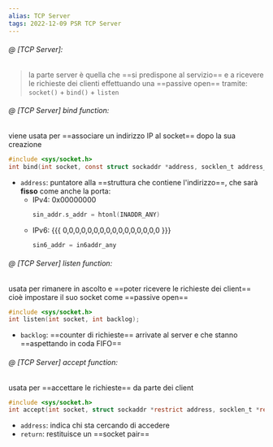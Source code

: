 ```yaml
---
alias: TCP Server
tags: 2022-12-09 PSR TCP Server
---
```


###### @ [TCP Server]:
> la parte server è quella che ==si predispone al servizio== e a ricevere le richieste dei clienti effettuando una ==passive open== tramite: `socket()` + `bind()` + `listen`
<!--ID: 1670595956324-->



###### @ [TCP Server] bind function:
viene usata per ==associare un indirizzo IP al socket== dopo la sua creazione
```c
#include <sys/socket.h>  
int bind(int socket, const struct sockaddr *address, socklen_t address_len);
```

- `address`: puntatore alla ==struttura che contiene l'indirizzo==, che sarà **fisso** come anche la porta:
	- IPv4: 0x00000000
		```c
		sin_addr.s_addr = htonl(INADDR_ANY)
		```
	- IPv6: {{{ 0,0,0,0,0,0,0,0,0,0,0,0,0,0,0,0 }}}
		```c
		sin6_addr = in6addr_any
		```
<!--ID: 1670595956330-->



###### @ [TCP Server] listen function:
usata per rimanere in ascolto e ==poter ricevere le richieste dei client== cioè impostare il suo socket come ==passive open==
```c
#include <sys/socket.h>  
int listen(int socket, int backlog);
```

- `backlog`: ==counter di richieste== arrivate al server e che stanno ==aspettando in coda FIFO==
<!--ID: 1670596974940-->



###### @ [TCP Server] accept function:
usata per ==accettare le richieste== da parte dei client
```c
#include <sys/socket.h>
int accept(int socket, struct sockaddr *restrict address, socklen_t *restrict address_len);
```

- `address`: indica chi sta cercando di accedere
- `return`: restituisce un ==socket pair== 
<!--ID: 1670597281542-->


